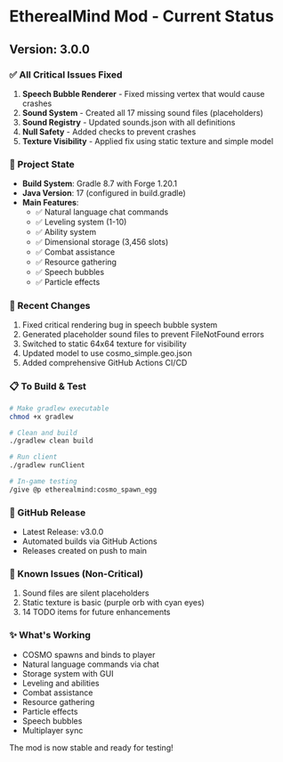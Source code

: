 # EtherealMind Mod - Current Status

## Version: 3.0.0

### ✅ All Critical Issues Fixed

1. **Speech Bubble Renderer** - Fixed missing vertex that would cause crashes
2. **Sound System** - Created all 17 missing sound files (placeholders)
3. **Sound Registry** - Updated sounds.json with all definitions
4. **Null Safety** - Added checks to prevent crashes
5. **Texture Visibility** - Applied fix using static texture and simple model

### 📁 Project State

- **Build System**: Gradle 8.7 with Forge 1.20.1
- **Java Version**: 17 (configured in build.gradle)
- **Main Features**:
  - ✅ Natural language chat commands
  - ✅ Leveling system (1-10)
  - ✅ Ability system
  - ✅ Dimensional storage (3,456 slots)
  - ✅ Combat assistance
  - ✅ Resource gathering
  - ✅ Speech bubbles
  - ✅ Particle effects

### 🔧 Recent Changes

1. Fixed critical rendering bug in speech bubble system
2. Generated placeholder sound files to prevent FileNotFound errors
3. Switched to static 64x64 texture for visibility
4. Updated model to use cosmo_simple.geo.json
5. Added comprehensive GitHub Actions CI/CD

### 📋 To Build & Test

```bash
# Make gradlew executable
chmod +x gradlew

# Clean and build
./gradlew clean build

# Run client
./gradlew runClient

# In-game testing
/give @p etherealmind:cosmo_spawn_egg
```

### 🚀 GitHub Release

- Latest Release: v3.0.0
- Automated builds via GitHub Actions
- Releases created on push to main

### 📝 Known Issues (Non-Critical)

1. Sound files are silent placeholders
2. Static texture is basic (purple orb with cyan eyes)
3. 14 TODO items for future enhancements

### ✨ What's Working

- COSMO spawns and binds to player
- Natural language commands via chat
- Storage system with GUI
- Leveling and abilities
- Combat assistance
- Resource gathering
- Particle effects
- Speech bubbles
- Multiplayer sync

The mod is now stable and ready for testing!